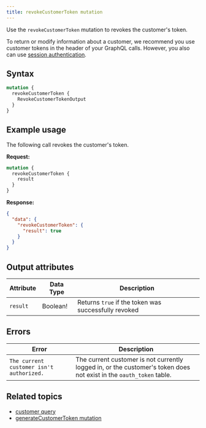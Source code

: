 ```yaml
---
title: revokeCustomerToken mutation
---
```


Use the `revokeCustomerToken` mutation to revokes the customer's token.

To return or modify information about a customer, we recommend you use customer tokens in the header of your GraphQL calls. However, you also can use [session authentication](https://developer.adobe.com/commerce/webapi/get-started/authentication/gs-authentication-session).

## Syntax

```graphql
mutation {
  revokeCustomerToken {
    RevokeCustomerTokenOutput
  }
}
```

## Example usage

The following call revokes the customer's token.

**Request:**

```graphql
mutation {
  revokeCustomerToken {
    result
  }
}
```

**Response:**

```json
{
  "data": {
    "revokeCustomerToken": {
      "result": true
    }
  }
}
```

## Output attributes

Attribute |  Data Type | Description
--- | --- | ---
`result` | Boolean! | Returns `true` if the token was successfully revoked

## Errors

Error | Description
--- | ---
`The current customer isn't authorized.` | The current customer is not currently logged in, or the customer's token does not exist in the `oauth_token` table.

## Related topics

*  [customer query]({{page.baseurl}}/graphql/queries/customer.html)
*  [generateCustomerToken mutation]({{page.baseurl}}/graphql/mutations/generate-customer-token.html)
